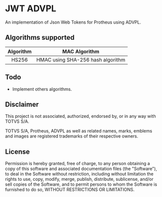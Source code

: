 # JWT ADVPL

An implementation of Json Web Tokens for Protheus using ADVPL.

## Algorithms supported 

| Algorithm | MAC Algorithm |
| :---: | :---: |
| HS256 | HMAC using SHA-256 hash algorithm |

## Todo

* Implement others algorithms.

## Disclaimer

This project is not associated, authorized, endorsed by, or in any way with TOTVS S/A.

TOTVS S/A, Protheus, ADVPL as well as related names, marks, emblems and images are registered trademarks of their respective owners.

## License 

Permission is hereby granted, free of charge, to any person obtaining a copy of this software and associated documentation files (the "Software"), to deal in the Software without restriction, including without limitation the rights to use, copy, modify, merge, publish, distribute, sublicense, and/or sell copies of the Software, and to permit persons to whom the Software is furnished to do so, WITHOUT RESTRICTIONS OR LIMITATIONS.
